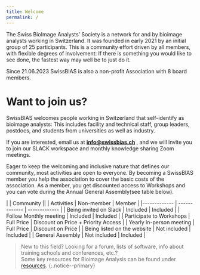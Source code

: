 ```yaml
---
title: Welcome
permalink: /
---
```


The Swiss BioImage Analysts’ Society is a network for and by bioimage analysts working in Switzerland. 
It was founded in early 2021 by an initial group of 25 participants. This is a community effort driven by all members, with flexible degrees of involvement: If there is something you would like to see done, the fastest way may well be to just do it.

Since 21.06.2023 SwissBIAS is also a non-profit Association with 8 board members. 

# Want to join us?
SwissBIAS welcomes people working in Switzerland that self-identify as bioimage analysts: This includes facility and technical staff, group leaders, postdocs, and students from universities as well as industry. 

If you are interested, email us at **info@swissbias.ch** , and we will invite you to join our SLACK workspace and monthly knowledge sharing Zoom meetings.

Eager to keep the welcoming and inclusive nature that defines our community, most activities are open to everyone. By becoming a SwissBIAS member you help the association to cover the basic costs of the association. As a member, you get discounted access to Workshops and you can vote during the Annual General Assembly(see table below).


|            | Community                       ||
| Activities | Non-member  | Member             |
|------------- | ------------- | -------------  |
| Being invited on Slack | Included  | Included |
| Follow Monthly meeting | Included  | Included |
| Participate to Workshops | Full Price  | Discount on Price + Priority Access |
| Yearly in-person meeting | Full Price  | Discount on Price |
| Being listed on the website | Not included  | Included |
| General Assembly | Not included  | Included |

> New to this field? Looking for a forum, lists of software, info about  training schools and conferences, etc.?<br/>
Some key resources for Bioimage Analysis can be found under [resources](resources/).
{:.notice--primary}